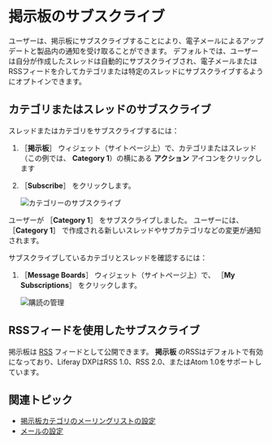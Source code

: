 # 掲示板のサブスクライブ

ユーザーは、掲示板にサブスクライブすることにより、電子メールによるアップデートと製品内の通知を受け取ることができます。 デフォルトでは、ユーザーは自分が作成したスレッドは自動的にサブスクライブされ、電子メールまたはRSSフィードを介してカテゴリまたは特定のスレッドにサブスクライブするようにオプトインできます。

## カテゴリまたはスレッドのサブスクライブ

スレッドまたはカテゴリをサブスクライブするには：

1. ［**掲示板**］ ウィジェット（サイトページ上）で、カテゴリまたはスレッド（この例では、 **Category 1**）の横にある **アクション** アイコンをクリックします
1. ［**Subscribe**］ をクリックします。

    ![カテゴリーのサブスクライブ](./subscribing-to-a-message-board/images/01.png)

ユーザーが ［**Category 1**］ をサブスクライブしました。 ユーザーには、 ［**Category 1**］ で作成される新しいスレッドやサブカテゴリなどの変更が通知されます。

サブスクライブしているカテゴリとスレッドを確認するには：

1. ［**Message Boards**］ ウィジェット（サイトページ上）で、 ［**My Subscriptions**］ をクリックします。

    ![購読の管理](./subscribing-to-a-message-board/images/03.png)

## RSSフィードを使用したサブスクライブ

掲示板は [RSS](https://en.wikipedia.org/wiki/RSS) フィードとして公開できます。 **掲示板** のRSSはデフォルトで有効になっており、Liferay DXPはRSS 1.0、RSS 2.0、またはAtom 1.0をサポートしています。

## 関連トピック

* [掲示板カテゴリのメーリングリストの設定](./configuring-a-message-boards-category-mailing-list.md)
* [メールの設定](../../../installation-and-upgrades/setting-up-liferay/configuring-mail.md)
